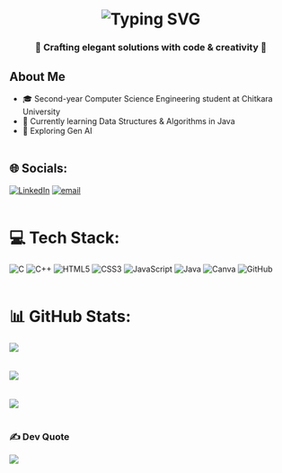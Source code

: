 
<h1 align="center">
  <img src="https://readme-typing-svg.herokuapp.com?font=Fira+Code&weight=700&size=35&pause=1000&color=00D9FF&center=true&vCenter=true&width=600&lines=Hi+there%2C+I'm+Vivek+Gour+%F0%9F%91%8B;CS+Student+%F0%9F%8E%93;" alt="Typing SVG" />
</h1>
<h3 align="center">🌟 Crafting elegant solutions with code & creativity 🌟</h3>

## About Me

- 🎓 Second-year Computer Science Engineering student at Chitkara University
- 🌱 Currently learning Data Structures & Algorithms in Java
- 🚀 Exploring Gen AI
  <br></br>


## 🌐 Socials:
[![LinkedIn](https://img.shields.io/badge/LinkedIn-%230077B5.svg?logo=linkedin&logoColor=white)](https://linkedin.com/in/vivekgour7) [![email](https://img.shields.io/badge/Email-D14836?logo=gmail&logoColor=white)](mailto:vivekgour.dev@gmail.com) 
<br></br>

# 💻 Tech Stack:
![C](https://img.shields.io/badge/c-%2300599C.svg?style=for-the-badge&logo=c&logoColor=white) ![C++](https://img.shields.io/badge/c++-%2300599C.svg?style=for-the-badge&logo=c%2B%2B&logoColor=white) ![HTML5](https://img.shields.io/badge/html5-%23E34F26.svg?style=for-the-badge&logo=html5&logoColor=white) ![CSS3](https://img.shields.io/badge/css3-%231572B6.svg?style=for-the-badge&logo=css3&logoColor=white) ![JavaScript](https://img.shields.io/badge/javascript-%23323330.svg?style=for-the-badge&logo=javascript&logoColor=%23F7DF1E) ![Java](https://img.shields.io/badge/java-%23ED8B00.svg?style=for-the-badge&logo=openjdk&logoColor=white) ![Canva](https://img.shields.io/badge/Canva-%2300C4CC.svg?style=for-the-badge&logo=Canva&logoColor=white) ![GitHub](https://img.shields.io/badge/github-%23121011.svg?style=for-the-badge&logo=github&logoColor=white)
<br></br>

# 📊 GitHub Stats:
![](https://github-readme-stats.vercel.app/api?username=vivek0646&theme=blue_navy&hide_border=false&include_all_commits=true&count_private=true)<br/>
<br></br>
![](https://nirzak-streak-stats.vercel.app/?user=vivek0646&theme=blue_navy&hide_border=false)<br/>
<br></br>
![](https://github-readme-stats.vercel.app/api/top-langs/?username=vivek0646&theme=blue_navy&hide_border=false&include_all_commits=true&count_private=true&layout=compact)
<br></br>

### ✍️ Dev Quote
![](https://quotes-github-readme.vercel.app/api?type=horizontal&theme=tokyonight)


